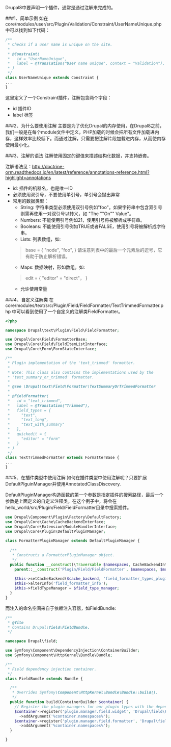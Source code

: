 Drupal8中要声明一个插件，通常是通过注解来完成的。

###1、简单示例
如在core/modules/user/src/Plugin/Validation/Constraint/UserNameUnique.php中可以找到如下代码：

```php
/**
 * Checks if a user name is unique on the site.
 *
 * @Constraint(
 *   id = "UserNameUnique",
 *   label = @Translation("User name unique", context = "Validation"),
 * )
 */
class UserNameUnique extends Constraint {
...
}
```

这里定义了一个Constraint插件，注解包含两个字段：
* id 插件ID
* label 标签

###2、为什么要使用注解
主要是为了优化Drupal的内存使用，在Drupal8之前，我们一般是在每个module文件中定义，PHP加载的时候会把所有文件加载进内存，这样效率比较低下。而通过注解，只需要把注解片段加载进内存，从而使内存使用最小化。

###3、注解的语法
注解使用固定的键值来描述结构化数据，并支持嵌套。

注解语法见：http://doctrine-orm.readthedocs.io/en/latest/reference/annotations-reference.html?highlight=annotations

* id: 插件的机器名，也是唯一ID
* 必须使用双引号，不要使用单引号，单引号会抛出异常
* 常用的数据类型：
   * String: 字符串类型必须使用双引号例如"foo"。如果字符串中包含双引号则需再使用一对双引号以转义，如 "The  ""On""  Value"。
   * Numbers: 不能使用引号例如21，使用引号将被解析成字符串。
   * Booleans: 不能使用引号例如TRUE或者FALSE，使用引号将被解析成字符串。
   * Lists: 列表数组，如:
   > base = {
     "node",
     "foo",
   }
   请注意列表中的最后一个元素后的逗号，它有助于防止解析错误。
   * Maps: 数据映射，形如数组。如:
   > edit = {
      "editor" = "direct"，
   }
   * 允许使用常量
   
###4、自定义注解类
在 core/modules/text/src/Plugin/Field/FieldFormatter/TextTrimmedFormatter.php 中可以看到使用了一个自定义的注解类FieldFormatter。
```php
<?php

namespace Drupal\text\Plugin\Field\FieldFormatter;

use Drupal\Core\Field\FormatterBase;
use Drupal\Core\Field\FieldItemListInterface;
use Drupal\Core\Form\FormStateInterface;

/**
 * Plugin implementation of the 'text_trimmed' formatter.
 *
 * Note: This class also contains the implementations used by the
 * 'text_summary_or_trimmed' formatter.
 *
 * @see \Drupal\text\Field\Formatter\TextSummaryOrTrimmedFormatter
 *
 * @FieldFormatter(
 *   id = "text_trimmed",
 *   label = @Translation("Trimmed"),
 *   field_types = {
 *     "text",
 *     "text_long",
 *     "text_with_summary"
 *   },
 *   quickedit = {
 *     "editor" = "form"
 *   }
 * )
 */
class TextTrimmedFormatter extends FormatterBase {
...
}
```

###5、在插件类型中使用注解
如何在插件类型中使用注解呢？只要扩展DefaultPlguinManager并使用AnnotatedClassDiscovery.

DefaultPluginManager构造函数的第一个参数是指定插件的搜索路径，最后一个参数是上面定义的自定义注释类。在这个例子中，将会在hello_world/src/Plugin/Field/FieldFormatter目录中搜索插件。

```php
use Drupal\Component\Plugin\Factory\DefaultFactory;
use Drupal\Core\Cache\CacheBackendInterface;
use Drupal\Core\Extension\ModuleHandlerInterface;
use Drupal\Core\Plugin\DefaultPluginManager;
  
class FormatterPluginManager extends DefaultPluginManager {
    
  /**
   * Constructs a FormatterPluginManager object.
   */
  public function __construct(\Traversable $namespaces, CacheBackendInterface $cache_backend, ModuleHandlerInterface $module_handler, FieldTypePluginManagerInterface $field_type_manager) {
    parent::__construct('Plugin/Field/FieldFormatter', $namespaces, $module_handler, 'Drupal\Core\Field\FormatterInterface', 'Drupal\Core\Field\Annotation\FieldFormatter');
   
    $this->setCacheBackend($cache_backend, 'field_formatter_types_plugins');
    $this->alterInfo('field_formatter_info');
    $this->fieldTypeManager = $field_type_manager;
  }
}
```

而注入的命名空间来自于依赖注入容器，如FieldBundle:
```php
/**
 * @file
 * Contains Drupal\field\FieldBundle.
 */

namespace Drupal\field;

use Symfony\Component\DependencyInjection\ContainerBuilder;
use Symfony\Component\HttpKernel\Bundle\Bundle;

/**
 * Field dependency injection container.
 */
class FieldBundle extends Bundle {

  /**
   * Overrides Symfony\Component\HttpKernel\Bundle\Bundle::build().
   */
  public function build(ContainerBuilder $container) {
    // Register the plugin managers for our plugin types with the dependency injection container.
    $container->register('plugin.manager.field.widget', 'Drupal\field\Plugin\Type\Widget\WidgetPluginManager')
      ->addArgument('%container.namespaces%');
    $container->register('plugin.manager.field.formatter', 'Drupal\field\Plugin\Type\Formatter\FormatterPluginManager')
      ->addArgument('%container.namespaces%');
  }

}
```